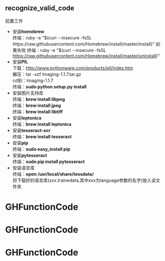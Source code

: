 ## recognize_valid_code
前置工作  
- 安装**homebrew**  
 	终端：ruby -e "$(curl --insecure -fsSL https://raw.githubusercontent.com/Homebrew/install/master/install)"  
	如果失败  
	终端：ruby -e "$(curl --insecure -fsSL https://raw.githubusercontent.com/Homebrew/install/master/uninstall)"  
- 安装**PIL**  
	下载：http://www.pythonware.com/products/pil/index.htm  
	解压：tar -xzf Imaging-1.1.7.tar.gz  
	cd到：Imaging-1.1.7  
	终端：**sudo python setup.py install**  
- 安装图片支持库  
	终端：**brew install libpng**  
	终端：**brew install jpeg**  
	终端：**brew install libtiff**  
- 安装**leptonica**  
	终端：**brew install leptonica**  
- 安装**tesseract-ocr**  
	终端：**brew install tesseract**  
- 安装**pip**  
	终端：**sudo easy_install pip**  
- 安装**pytesseract**  
	终端：**sudo pip install pytesseract**   
- 安装语言库  
	终端：**open /usr/local/share/tessdata/**  
	将下载好的语言库(xxx.trainedata,其中xxx为language参数的名字)放入该文件夹
# GHFunctionCode
# GHFunctionCode
# GHFunctionCode
